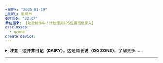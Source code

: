 ```yaml
---
☀️日期☀️: "2025-01-19"
📆星期📆: 星期日
⌚️时间⌚️: "22:07"
🌍位置🌍: 【功能制作中！计划使用GPS位置信息录入】
cssclasses:
  - qzone
create_device:
---
```


<details>
<summary><b>注意</b>：这<b>并非日记（DAIRY）</b>。这是篇<b>说说（QQ ZONE）</b>。了解更多……</summary>
日记：具体到日期，一般记事以现实为主。在发出的当日内，会反复删改追加。
<br><br>
说说：具体到分钟的想法。更零散，发出之后不再追加，而是另开一篇新的。<br>这上溯至qq空间类似朋友圈的记录格式（也就是ins/小红书体），记录内容包含网络、虚拟、娱乐、灵感等内容。<br>与这具有类似定位的是语雀小记，不过相比之下不怎么需要回顾。我使用了Templater插件，启动了“创建文件时立刻激活一次templater”，这样使用此模板创建的日记就会被自动templater(ed)
</details>

----


